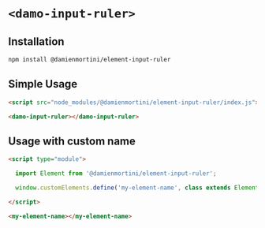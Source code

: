# `<damo-input-ruler>`

## Installation

```sh
npm install @damienmortini/element-input-ruler
```

## Simple Usage
```html
<script src="node_modules/@damienmortini/element-input-ruler/index.js"></script>

<damo-input-ruler></damo-input-ruler>
```

## Usage with custom name
```html
<script type="module">

  import Element from '@damienmortini/element-input-ruler';

  window.customElements.define('my-element-name', class extends Element { });

</script>

<my-element-name></my-element-name>
```